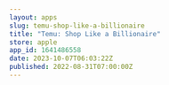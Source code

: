 ```yaml
---
layout: apps
slug: temu-shop-like-a-billionaire
title: "Temu: Shop Like a Billionaire"
store: apple
app_id: 1641486558
date: 2023-10-07T06:03:22Z
published: 2022-08-31T07:00:00Z
---
```

